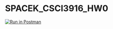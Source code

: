 
# SPACEK_CSCI3916_HW0

[![Run in Postman](https://run.pstmn.io/button.svg)](https://app.getpostman.com/run-collection/ba6420b063ab4e3e3630#?env%5BCSCI3916_HW0%5D=W3sia2V5IjoiaWQiLCJ2YWx1ZSI6IlFuVVBCQUFBUUJBSiIsImVuYWJsZWQiOnRydWV9LHsia2V5IjoiYm9va190aXRsZSIsInZhbHVlIjoiVHVyaW5nIiwiZW5hYmxlZCI6dHJ1ZX1d)
